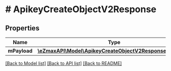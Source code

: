 # # ApikeyCreateObjectV2Response

## Properties

Name | Type | Description | Notes
------------ | ------------- | ------------- | -------------
**mPayload** | [**\eZmaxAPI\Model\ApikeyCreateObjectV2ResponseMPayload**](ApikeyCreateObjectV2ResponseMPayload.md) |  |

[[Back to Model list]](../../README.md#models) [[Back to API list]](../../README.md#endpoints) [[Back to README]](../../README.md)
